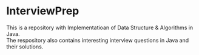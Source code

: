 # InterviewPrep
This is a repository with Implementatioan of Data Structure & Algorithms in Java.  
The respository also contains interesting interview questions in Java and their solutions.   
